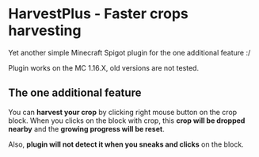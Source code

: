 # HarvestPlus - Faster crops harvesting
Yet another simple Minecraft Spigot plugin for the one additional feature :/

Plugin works on the MC 1.16.X, old versions are not tested.

## The one additional feature
You can **harvest your crop** by clicking right mouse button on the crop block.
When you clicks on the block with crop, this **crop will be dropped nearby** and the **growing progress will be reset**.

Also, **plugin will not detect it when you sneaks and clicks** on the block.
